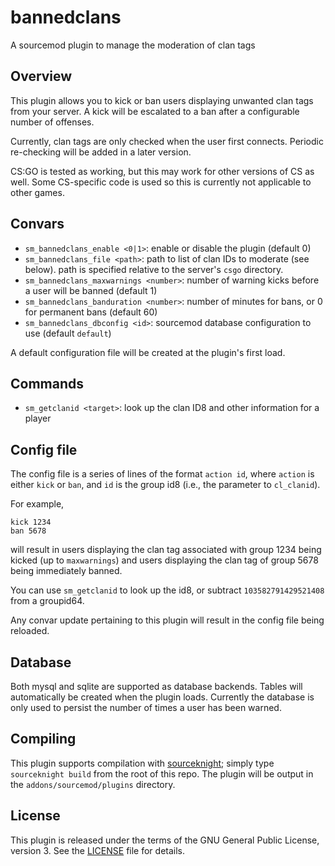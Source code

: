 # bannedclans

A sourcemod plugin to manage the moderation of clan tags 

## Overview

This plugin allows you to kick or ban users displaying unwanted clan tags from your server. A kick will be escalated to a ban after a configurable number of offenses.

Currently, clan tags are only checked when the user first connects. Periodic re-checking will be added in a later version.

CS:GO is tested as working, but this may work for other versions of CS as well. Some CS-specific code is used so this is currently not applicable to other games.

## Convars

- `sm_bannedclans_enable <0|1>`: enable or disable the plugin (default 0)
- `sm_bannedclans_file <path>`: path to list of clan IDs to moderate (see below). path is specified relative to the server's `csgo` directory.
- `sm_bannedclans_maxwarnings <number>`: number of warning kicks before a user will be banned (default 1)
- `sm_bannedclans_banduration <number>`: number of minutes for bans, or 0 for permanent bans (default 60)
- `sm_bannedclans_dbconfig <id>`: sourcemod database configuration to use (default `default`)

A default configuration file will be created at the plugin's first load.

## Commands

- `sm_getclanid <target>`: look up the clan ID8 and other information for a player

## Config file

The config file is a series of lines of the format `action id`, where `action` is either `kick` or `ban`, and `id` is the group id8 (i.e., the parameter to `cl_clanid`).

For example,

```
kick 1234
ban 5678
```

will result in users displaying the clan tag associated with group 1234 being kicked (up to `maxwarnings`) and users displaying the clan tag of group 5678 being immediately banned.

You can use `sm_getclanid` to look up the id8, or subtract `103582791429521408` from a groupid64.

Any convar update pertaining to this plugin will result in the config file being reloaded.

## Database

Both mysql and sqlite are supported as database backends. Tables will automatically be created when the plugin loads. Currently the database is only used to persist the number of times a user has been warned.

## Compiling

This plugin supports compilation with [sourceknight](https://github.com/tmick0/sourceknight); simply type `sourceknight build` from the root of this repo. The plugin will be output in the `addons/sourcemod/plugins` directory.

## License

This plugin is released under the terms of the GNU General Public License, version 3. See the [LICENSE](LICENSE) file for details.
